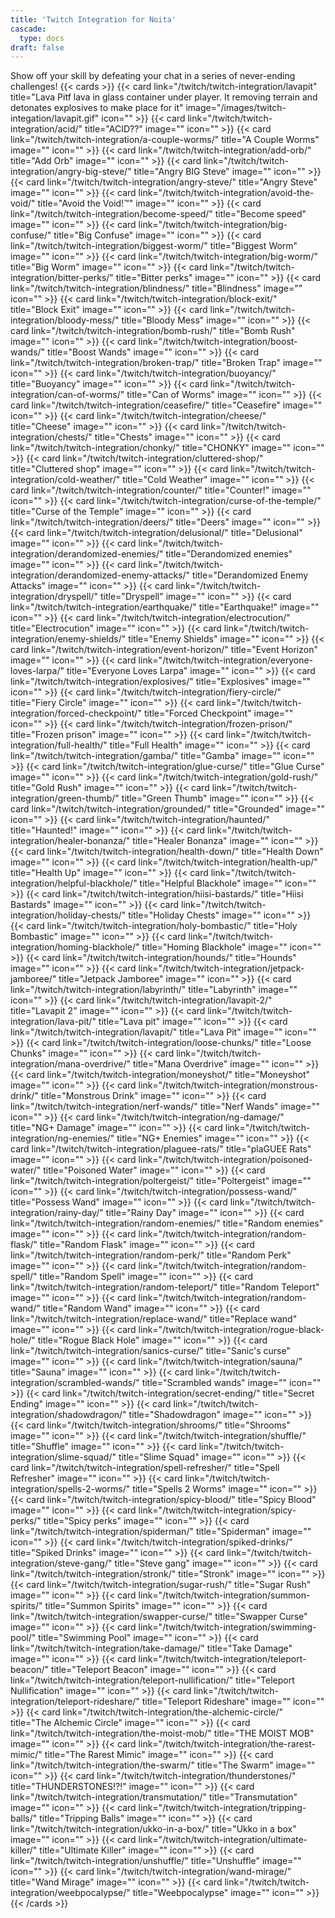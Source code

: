 ```yaml
---
title: 'Twitch Integration for Noita'
cascade:
  type: docs
draft: false
---
```


Show off your skill by defeating your chat in a series of never-ending challenges!
{{< cards >}}
{{< card link="/twitch/twitch-integration/lavapit" title="Lava Pitf lava in glass container under player. It removing terrain and detonates explosives to make place for it" image="/images/twitch-integation/lavapit.gif" icon="" >}}
{{< card link="/twitch/twitch-integration/acid/" title="ACID??" image="" icon="" >}}
{{< card link="/twitch/twitch-integration/a-couple-worms/" title="A Couple Worms" image="" icon="" >}}
{{< card link="/twitch/twitch-integration/add-orb/" title="Add Orb" image="" icon="" >}}
{{< card link="/twitch/twitch-integration/angry-big-steve/" title="Angry BIG Steve" image="" icon="" >}}
{{< card link="/twitch/twitch-integration/angry-steve/" title="Angry Steve" image="" icon="" >}}
{{< card link="/twitch/twitch-integration/avoid-the-void/" title="Avoid the Void!™️" image="" icon="" >}}
{{< card link="/twitch/twitch-integration/become-speed/" title="Become speed" image="" icon="" >}}
{{< card link="/twitch/twitch-integration/big-confuse/" title="Big Confuse" image="" icon="" >}}
{{< card link="/twitch/twitch-integration/biggest-worm/" title="Biggest Worm" image="" icon="" >}}
{{< card link="/twitch/twitch-integration/big-worm/" title="Big Worm" image="" icon="" >}}
{{< card link="/twitch/twitch-integration/bitter-perks/" title="Bitter perks" image="" icon="" >}}
{{< card link="/twitch/twitch-integration/blindness/" title="Blindness" image="" icon="" >}}
{{< card link="/twitch/twitch-integration/block-exit/" title="Block Exit" image="" icon="" >}}
{{< card link="/twitch/twitch-integration/bloody-mess/" title="Bloody Mess" image="" icon="" >}}
{{< card link="/twitch/twitch-integration/bomb-rush/" title="Bomb Rush" image="" icon="" >}}
{{< card link="/twitch/twitch-integration/boost-wands/" title="Boost Wands" image="" icon="" >}}
{{< card link="/twitch/twitch-integration/broken-trap/" title="Broken Trap" image="" icon="" >}}
{{< card link="/twitch/twitch-integration/buoyancy/" title="Buoyancy" image="" icon="" >}}
{{< card link="/twitch/twitch-integration/can-of-worms/" title="Can of Worms" image="" icon="" >}}
{{< card link="/twitch/twitch-integration/ceasefire/" title="Ceasefire" image="" icon="" >}}
{{< card link="/twitch/twitch-integration/cheese/" title="Cheese" image="" icon="" >}}
{{< card link="/twitch/twitch-integration/chests/" title="Chests" image="" icon="" >}}
{{< card link="/twitch/twitch-integration/chonky/" title="CHONKY" image="" icon="" >}}
{{< card link="/twitch/twitch-integration/cluttered-shop/" title="Cluttered shop" image="" icon="" >}}
{{< card link="/twitch/twitch-integration/cold-weather/" title="Cold Weather" image="" icon="" >}}
{{< card link="/twitch/twitch-integration/counter/" title="Counter!" image="" icon="" >}}
{{< card link="/twitch/twitch-integration/curse-of-the-temple/" title="Curse of the Temple" image="" icon="" >}}
{{< card link="/twitch/twitch-integration/deers/" title="Deers" image="" icon="" >}}
{{< card link="/twitch/twitch-integration/delusional/" title="Delusional" image="" icon="" >}}
{{< card link="/twitch/twitch-integration/derandomized-enemies/" title="Derandomized enemies" image="" icon="" >}}
{{< card link="/twitch/twitch-integration/derandomized-enemy-attacks/" title="Derandomized Enemy Attacks" image="" icon="" >}}
{{< card link="/twitch/twitch-integration/dryspell/" title="Dryspell" image="" icon="" >}}
{{< card link="/twitch/twitch-integration/earthquake/" title="Earthquake!" image="" icon="" >}}
{{< card link="/twitch/twitch-integration/electrocution/" title="Electrocution" image="" icon="" >}}
{{< card link="/twitch/twitch-integration/enemy-shields/" title="Enemy Shields" image="" icon="" >}}
{{< card link="/twitch/twitch-integration/event-horizon/" title="Event Horizon" image="" icon="" >}}
{{< card link="/twitch/twitch-integration/everyone-loves-larpa/" title="Everyone Loves Larpa" image="" icon="" >}}
{{< card link="/twitch/twitch-integration/explosives/" title="Explosives" image="" icon="" >}}
{{< card link="/twitch/twitch-integration/fiery-circle/" title="Fiery Circle" image="" icon="" >}}
{{< card link="/twitch/twitch-integration/forced-checkpoint/" title="Forced Checkpoint" image="" icon="" >}}
{{< card link="/twitch/twitch-integration/frozen-prison/" title="Frozen prison" image="" icon="" >}}
{{< card link="/twitch/twitch-integration/full-health/" title="Full Health" image="" icon="" >}}
{{< card link="/twitch/twitch-integration/gamba/" title="Gamba" image="" icon="" >}}
{{< card link="/twitch/twitch-integration/glue-curse/" title="Glue Curse" image="" icon="" >}}
{{< card link="/twitch/twitch-integration/gold-rush/" title="Gold Rush" image="" icon="" >}}
{{< card link="/twitch/twitch-integration/green-thumb/" title="Green Thumb" image="" icon="" >}}
{{< card link="/twitch/twitch-integration/grounded/" title="Grounded" image="" icon="" >}}
{{< card link="/twitch/twitch-integration/haunted/" title="Haunted!" image="" icon="" >}}
{{< card link="/twitch/twitch-integration/healer-bonanza/" title="Healer Bonanza" image="" icon="" >}}
{{< card link="/twitch/twitch-integration/health-down/" title="Health Down" image="" icon="" >}}
{{< card link="/twitch/twitch-integration/health-up/" title="Health Up" image="" icon="" >}}
{{< card link="/twitch/twitch-integration/helpful-blackhole/" title="Helpful Blackhole" image="" icon="" >}}
{{< card link="/twitch/twitch-integration/hiisi-bastards/" title="Hiisi Bastards" image="" icon="" >}}
{{< card link="/twitch/twitch-integration/holiday-chests/" title="Holiday Chests" image="" icon="" >}}
{{< card link="/twitch/twitch-integration/holy-bombastic/" title="Holy Bombastic" image="" icon="" >}}
{{< card link="/twitch/twitch-integration/homing-blackhole/" title="Homing Blackhole" image="" icon="" >}}
{{< card link="/twitch/twitch-integration/hounds/" title="Hounds" image="" icon="" >}}
{{< card link="/twitch/twitch-integration/jetpack-jamboree/" title="Jetpack Jamboree" image="" icon="" >}}
{{< card link="/twitch/twitch-integration/labyrinth/" title="Labyrinth" image="" icon="" >}}
{{< card link="/twitch/twitch-integration/lavapit-2/" title="Lavapit 2" image="" icon="" >}}
{{< card link="/twitch/twitch-integration/lava-pit/" title="Lava pit" image="" icon="" >}}
{{< card link="/twitch/twitch-integration/lavapit/" title="Lava Pit" image="" icon="" >}}
{{< card link="/twitch/twitch-integration/loose-chunks/" title="Loose Chunks" image="" icon="" >}}
{{< card link="/twitch/twitch-integration/mana-overdrive/" title="Mana Overdrive" image="" icon="" >}}
{{< card link="/twitch/twitch-integration/moneyshot/" title="Moneyshot" image="" icon="" >}}
{{< card link="/twitch/twitch-integration/monstrous-drink/" title="Monstrous Drink" image="" icon="" >}}
{{< card link="/twitch/twitch-integration/nerf-wands/" title="Nerf Wands" image="" icon="" >}}
{{< card link="/twitch/twitch-integration/ng-damage/" title="NG+ Damage" image="" icon="" >}}
{{< card link="/twitch/twitch-integration/ng-enemies/" title="NG+ Enemies" image="" icon="" >}}
{{< card link="/twitch/twitch-integration/plaguee-rats/" title="plaGUEE Rats" image="" icon="" >}}
{{< card link="/twitch/twitch-integration/poisoned-water/" title="Poisoned Water" image="" icon="" >}}
{{< card link="/twitch/twitch-integration/poltergeist/" title="Poltergeist" image="" icon="" >}}
{{< card link="/twitch/twitch-integration/possess-wand/" title="Possess Wand" image="" icon="" >}}
{{< card link="/twitch/twitch-integration/rainy-day/" title="Rainy Day" image="" icon="" >}}
{{< card link="/twitch/twitch-integration/random-enemies/" title="Random enemies" image="" icon="" >}}
{{< card link="/twitch/twitch-integration/random-flask/" title="Random Flask" image="" icon="" >}}
{{< card link="/twitch/twitch-integration/random-perk/" title="Random Perk" image="" icon="" >}}
{{< card link="/twitch/twitch-integration/random-spell/" title="Random Spell" image="" icon="" >}}
{{< card link="/twitch/twitch-integration/random-teleport/" title="Random Teleport" image="" icon="" >}}
{{< card link="/twitch/twitch-integration/random-wand/" title="Random Wand" image="" icon="" >}}
{{< card link="/twitch/twitch-integration/replace-wand/" title="Replace wand" image="" icon="" >}}
{{< card link="/twitch/twitch-integration/rogue-black-hole/" title="Rogue Black Hole" image="" icon="" >}}
{{< card link="/twitch/twitch-integration/sanics-curse/" title="Sanic's curse" image="" icon="" >}}
{{< card link="/twitch/twitch-integration/sauna/" title="Sauna" image="" icon="" >}}
{{< card link="/twitch/twitch-integration/scrambled-wands/" title="Scrambled wands" image="" icon="" >}}
{{< card link="/twitch/twitch-integration/secret-ending/" title="Secret Ending" image="" icon="" >}}
{{< card link="/twitch/twitch-integration/shadowdragon/" title="Shadowdragon" image="" icon="" >}}
{{< card link="/twitch/twitch-integration/shrooms/" title="Shrooms" image="" icon="" >}}
{{< card link="/twitch/twitch-integration/shuffle/" title="Shuffle" image="" icon="" >}}
{{< card link="/twitch/twitch-integration/slime-squad/" title="Slime Squad" image="" icon="" >}}
{{< card link="/twitch/twitch-integration/spell-refresher/" title="Spell Refresher" image="" icon="" >}}
{{< card link="/twitch/twitch-integration/spells-2-worms/" title="Spells 2 Worms" image="" icon="" >}}
{{< card link="/twitch/twitch-integration/spicy-blood/" title="Spicy Blood" image="" icon="" >}}
{{< card link="/twitch/twitch-integration/spicy-perks/" title="Spicy perks" image="" icon="" >}}
{{< card link="/twitch/twitch-integration/spiderman/" title="Spiderman" image="" icon="" >}}
{{< card link="/twitch/twitch-integration/spiked-drinks/" title="Spiked Drinks" image="" icon="" >}}
{{< card link="/twitch/twitch-integration/steve-gang/" title="Steve gang" image="" icon="" >}}
{{< card link="/twitch/twitch-integration/stronk/" title="Stronk" image="" icon="" >}}
{{< card link="/twitch/twitch-integration/sugar-rush/" title="Sugar Rush" image="" icon="" >}}
{{< card link="/twitch/twitch-integration/summon-spirits/" title="Summon Spirits" image="" icon="" >}}
{{< card link="/twitch/twitch-integration/swapper-curse/" title="Swapper Curse" image="" icon="" >}}
{{< card link="/twitch/twitch-integration/swimming-pool/" title="Swimming Pool" image="" icon="" >}}
{{< card link="/twitch/twitch-integration/take-damage/" title="Take Damage" image="" icon="" >}}
{{< card link="/twitch/twitch-integration/teleport-beacon/" title="Teleport Beacon" image="" icon="" >}}
{{< card link="/twitch/twitch-integration/teleport-nullification/" title="Teleport Nullification" image="" icon="" >}}
{{< card link="/twitch/twitch-integration/teleport-rideshare/" title="Teleport Rideshare" image="" icon="" >}}
{{< card link="/twitch/twitch-integration/the-alchemic-circle/" title="The Alchemic Circle" image="" icon="" >}}
{{< card link="/twitch/twitch-integration/the-moist-mob/" title="THE MOIST MOB" image="" icon="" >}}
{{< card link="/twitch/twitch-integration/the-rarest-mimic/" title="The Rarest Mimic" image="" icon="" >}}
{{< card link="/twitch/twitch-integration/the-swarm/" title="The Swarm" image="" icon="" >}}
{{< card link="/twitch/twitch-integration/thunderstones/" title="THUNDERSTONES!?!" image="" icon="" >}}
{{< card link="/twitch/twitch-integration/transmutation/" title="Transmutation" image="" icon="" >}}
{{< card link="/twitch/twitch-integration/tripping-balls/" title="Tripping Balls" image="" icon="" >}}
{{< card link="/twitch/twitch-integration/ukko-in-a-box/" title="Ukko in a box" image="" icon="" >}}
{{< card link="/twitch/twitch-integration/ultimate-killer/" title="Ultimate Killer" image="" icon="" >}}
{{< card link="/twitch/twitch-integration/unshuffle/" title="Unshuffle" image="" icon="" >}}
{{< card link="/twitch/twitch-integration/wand-mirage/" title="Wand Mirage" image="" icon="" >}}
{{< card link="/twitch/twitch-integration/weebpocalypse/" title="Weebpocalypse" image="" icon="" >}}
{{< /cards >}}
